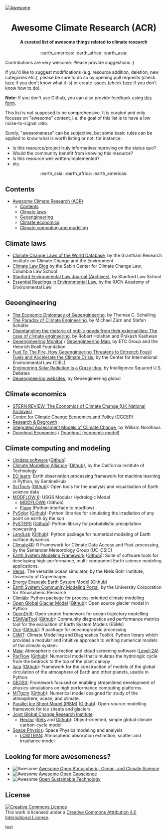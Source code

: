 [![Awesome](https://awesome.re/badge.svg)](https://awesome.re)

<h1 align="center">Awesome Climate Research (ACR)</h1>
<h4 align="center">A curated list of awesome things related to climate research</h4>

<p align="center">
:earth_americas: :earth_africa: :earth_asia:
</p>

Contributions are very welcome. Please provide suggestions :)

If you'd like to suggest modifications (e.g. resource addition, deletion, new categories etc.), please be sure to do so by opening pull requests (check [here](https://docs.github.com/en/pull-requests/collaborating-with-pull-requests/proposing-changes-to-your-work-with-pull-requests/creating-a-pull-request) if you don't know what it is) or create issues (check [here](https://docs.github.com/en/issues/tracking-your-work-with-issues/creating-an-issue) if you don't know how to do).

**Note:** If you don't use Github, you can also provide feedback using [this form](https://forms.gle/rpXP6yMwvBSGZ4hv8).

This list is not supposed to be comprehensive. It is curated and only focuses on "awesome" content, i.e. the goal of this list is to have a low noise-to-signal ratio.

Surely, "awesomeness" can be subjective, but some basic rules can be applied to know what is worth listing or not, for instance:
- Is this resource/project truly informative/improving on the status quo?
- Would the community benefit from knowing this resource?
- Is this resource well written/implemented?
- etc.

<p align="center">
:earth_asia: :earth_africa: :earth_americas:
</p>

## Contents

- [Awesome Climate Research (ACR)](#awesome-climate-research-(acr))
    - [Contents](#contents)
    - [Climate laws](#climate-laws)
    - [Geoengineering](#geoengineering)
    - [Climate economics](#climate-economics)
    - [Climate computing and modeling](#climate-computing-and-modeling)

## Climate laws

- [Climate Change Laws of the World Database](https://climate-laws.org/), by the Grantham Research Institute on Climate Change and the Environment
- [Climate Law Blog](https://blogs.law.columbia.edu/climatechange/) by the Sabin Center for Climate Change Law, Columbia Law School
- [Stanford Environmental Law Journal (Archives)](https://law.stanford.edu/stanford-environmental-law-journal-selj/selj-archive/), by Stanford Law School
- [Essential Readings in Environmental Law](https://www.iucnael.org/en/essentials-readings-in-environmental-law-topics), by the IUCN Academy of Environmental Law

## Geoengineering

- [The Economic Diplomacy of Geoengineering](http://www.homepages.ed.ac.uk/shs/Climatechange/Geo-politics/Schelling.pdf), by Thomas C. Schelling
- [The Paradox of Climate Engineering](https://biotech.law.lsu.edu/blog/the_paradox_of_climate_engineering_global_policy.pdf), by Michael Zürn and Stefan Schäfer
- [Disentangling the rhetoric of public goods from their externalities: The case of climate engineering](https://biotech.law.lsu.edu/blog/1-s2.0-S258979181930012X-main.pdf), by Robert Holahan and Prakash Kashwan
- [Geoengineering Monitor](https://www.geoengineeringmonitor.org/) / [Geoengineering Map](https://map.geoengineeringmonitor.org/), by ETC Group and the Heinrich Boell Foundation
- [Fuel To The Fire, How Geoengineering Threatens to Entrench
Fossil Fuels and Accelerate the Climate Crisis](https://www.ciel.org/wp-content/uploads/2019/02/CIEL_FUEL-TO-THE-FIRE_How-Geoengineering-Threatens-to-Entrench-Fossil-Fuels-and-Accelerate-the-Climate-Crisis_February-2019.pdf), by the Center for International Environmental Law (CIEL)
- [Engineering Solar Radiation Is a Crazy Idea](https://www.intelligencesquaredus.org/debate/engineering-solar-radiation-crazy-idea/#/), by Intelligence Squared U.S. Debates
- [Geoengineering websites](https://geoengineering.global/geoengineering-websites/), by Geoengineering global

## Climate economics

- [STERN REVIEW: The Economics of Climate Change (UK National Archives)](https://webarchive.nationalarchives.gov.uk/ukgwa/20100407172811/https:/www.hm-treasury.gov.uk/stern_review_report.htm)
- [Centre for Climate Change Economics and Policy (CCCEP)](https://www.cccep.ac.uk/publications/)
- [Research & Degrowth](https://degrowth.org/)
- [Integrated Assessment Models of Climate Change](https://www.nber.org/reporter/2017number3/integrated-assessment-models-climate-change), by William Nordhaus
- [Doughnut Economics](https://doughnuteconomics.org/) / [Doughnut (economic model)](https://en.wikipedia.org/wiki/Doughnut_(economic_model))

## Climate computing and modeling

- [Unidata software](https://www.unidata.ucar.edu/software/) ([Github](https://github.com/Unidata))
- [Climate Modelling Alliance](https://clima.caltech.edu/) ([Github](https://github.com/CliMA)), by the California Institute of Technology
- [EO learn](https://github.com/sentinel-hub/eo-learn): Earth observation processing framework for machine learning in Python, by SentinelHub
- [SciTools](https://scitools.org.uk/) ([Github](https://github.com/SciTools)): Open tools for the analysis and visualisation of Earth science data
- [MODFLOW 6](https://www.usgs.gov/software/modflow-6-usgs-modular-hydrologic-model): USGS Modular Hydrologic Model
  - [MODFLOW6](https://github.com/MODFLOW-USGS/modflow6) (Github)
  - [Flopy](https://github.com/modflowpy/flopy) (Python interface to modflow)
- [PySolar](https://pysolar.org/) ([Github](https://github.com/pingswept/pysolar)): Python libraries for simulating the irradiation of any point on earth by the sun
- [PySTEPS](https://pysteps.github.io/) ([Github](https://github.com/pySTEPS/pysteps)): Python library for probabilistic precipitation nowcasting
- [LandLab](https://landlab.github.io/) ([Github](https://github.com/landlab/landlab)): Python package for numerical modeling of Earth surface dynamics
- [Climate4R](https://github.com/SantanderMetGroup/climate4R): R Framework for Climate Data Access and Post-processing, by the Santander Meteorology Group (UC-CSIC)
- [Earth System Modeling Framework](https://earthsystemmodeling.org/) ([Github](https://github.com/esmf-org)): Suite of software tools for developing high-performance, multi-component Earth science modeling applications.
- [Veros](https://github.com/team-ocean/veros): The versatile ocean simulator, by the Niels Bohr Institute, University of Copenhagen
- [Energy Exascale Earth System Model](https://e3sm.org/model/) ([Github](https://github.com/E3SM-Project/E3SM))
- [Earth System Community Modeling Portal](https://github.com/ESCOMP), by the University Corporation for Atmospheric Research
- [Climlab](https://github.com/climlab/climlab): Python package for process-oriented climate modeling
- [Open Global Glacier Model](https://oggm.org/) ([Github](https://github.com/OGGM/oggm)): Open source glacier model in Python
- [OpenDrift](https://github.com/OpenDrift/opendrift): Open source framework for ocean trajectory modelling
- [ESMValTool](https://www.esmvaltool.org/) ([Github](https://github.com/ESMValGroup)): Community diagnostics and performance metrics tool for the evaluation of Earth System Models (ESMs)
- [Oce](https://dankelley.github.io/oce/) ([Github](https://github.com/dankelley/oce)): R package for oceanographic processing
- [CliMT](https://github.com/CliMT/climt): Climate Modelling and Diagnostics Toolkit. Python library which provides a modular and intuitive approach to writing numerical models of the climate system.
- [Maja](https://gitlab.orfeo-toolbox.org/maja/maja): Atmospheric correction and cloud screening software ([Level-2A](https://sentinels.copernicus.eu/web/sentinel/technical-guides/sentinel-2-msi/level-2a/algorithm))
- [ParFlow](https://parflow.org/) ([Github](https://github.com/parflow/parflow)): Numerical model that simulates the hydrologic cycle from the bedrock to the top of the plant canopy
- [Isca](https://execlim.github.io/IscaWebsite/) ([Github](https://github.com/ExeClim/Isca)): Framework for the construction of models of the global circulation of the atmosphere of Earth and other planets, usable in Python.
- [GEOSX](https://github.com/GEOSX/GEOSX): Framework focused on enabling streamlined development of physics simulations on high performance computing platforms.
- [MITgcm](http://mitgcm.org/) ([Github](https://github.com/MITgcm/MITgcm)): Numerical model designed for study of the atmosphere, ocean, and climate.
- [Parallel Ice Sheet Model (PISM)](https://www.pism.io/) ([Github](https://github.com/pism/pism/)): Open-source modelling framework for ice sheets and glaciers
- [Joint Global Change Research Institute](https://github.com/JGCRI)
  - [Hector](https://jgcri.github.io/hector/index.html) ([Refs](https://www.pnnl.gov/search?keyword=Hector) and [Github](https://github.com/JGCRI/hector)): Object-oriented, simple global climate carbon-cycle model
- [Space Physics](https://github.com/space-physics): Space Physics modeling and analysis
  - [LOWTRAN](https://github.com/space-physics/lowtran): Atmospheric absorption extinction, scatter and irradiance model

## Looking for more awesomeness?

- ![Awesome](https://awesome.re/badge.svg) [Awesome Open Atmospheric, Ocean, and Climate Science](https://github.com/pangeo-data/awesome-open-climate-science)
- ![Awesome](https://awesome.re/badge.svg) [Awesome Open Geoscience](https://github.com/softwareunderground/awesome-open-geoscience)
- ![Awesome](https://awesome.re/badge.svg) [Open Sustainable Technology](https://github.com/protontypes/open-sustainable-technology)

## License

<a rel="license" href="http://creativecommons.org/licenses/by/4.0/"><img alt="Creative Commons Licence" style="border-width:0" src="https://i.creativecommons.org/l/by/4.0/88x31.png" /></a><br />This work is licensed under a <a rel="license" href="http://creativecommons.org/licenses/by/4.0/">Creative Commons Attribution 4.0 International License</a>.


test
